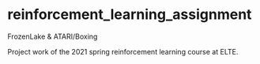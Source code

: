 # reinforcement_learning_assignment
FrozenLake &amp; ATARI/Boxing  
  
Project work of the 2021 spring reinforcement learning course at ELTE.
